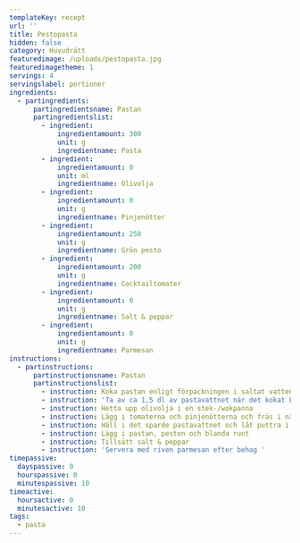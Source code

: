 ```yaml
---
templateKey: recept
url: ''
title: Pestopasta
hidden: false
category: Huvudrätt
featuredimage: /uploads/pestopasta.jpg
featuredimagetheme: 1
servings: 4
servingslabel: portioner
ingredients:
  - partingredients:
      partingredientsname: Pastan
      partingredientslist:
        - ingredient:
            ingredientamount: 300
            unit: g
            ingredientname: Pasta
        - ingredient:
            ingredientamount: 0
            unit: ml
            ingredientname: Olivolja
        - ingredient:
            ingredientamount: 0
            unit: g
            ingredientname: Pinjenötter
        - ingredient:
            ingredientamount: 250
            unit: g
            ingredientname: Grön pesto
        - ingredient:
            ingredientamount: 200
            unit: g
            ingredientname: Cocktailtomater
        - ingredient:
            ingredientamount: 0
            unit: g
            ingredientname: Salt & peppar
        - ingredient:
            ingredientamount: 0
            unit: g
            ingredientname: Parmesan
instructions:
  - partinstructions:
      partinstructionsname: Pastan
      partinstructionslist:
        - instruction: Koka pastan enligt förpackningen i saltat vatten.
        - instruction: 'Ta av ca 1,5 dl av pastavattnet när det kokat klart och spara det '
        - instruction: Hetta upp olivolja i en stek-/wokpanna
        - instruction: Lägg i tomaterna och pinjenötterna och fräs i någon minut
        - instruction: Häll i det sparde pastavattnet och låt puttra i ca 1 minut
        - instruction: Lägg i pastan, peston och blanda runt
        - instruction: Tillsätt salt & peppar
        - instruction: 'Servera med riven parmesan efter behag '
timepassive:
  dayspassive: 0
  hourspassive: 0
  minutespassive: 10
timeactive:
  hoursactive: 0
  minutesactive: 10
tags:
  - pasta
---
```

